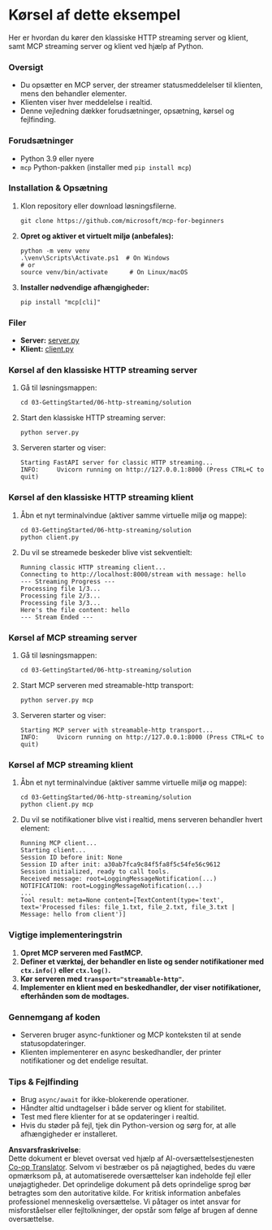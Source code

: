 <!--
CO_OP_TRANSLATOR_METADATA:
{
  "original_hash": "4c4da5949611d91b06d8a5d450aae8d6",
  "translation_date": "2025-07-13T21:20:23+00:00",
  "source_file": "03-GettingStarted/06-http-streaming/solution/python/README.md",
  "language_code": "da"
}
-->
# Kørsel af dette eksempel

Her er hvordan du kører den klassiske HTTP streaming server og klient, samt MCP streaming server og klient ved hjælp af Python.

### Oversigt

- Du opsætter en MCP server, der streamer statusmeddelelser til klienten, mens den behandler elementer.
- Klienten viser hver meddelelse i realtid.
- Denne vejledning dækker forudsætninger, opsætning, kørsel og fejlfinding.

### Forudsætninger

- Python 3.9 eller nyere
- `mcp` Python-pakken (installer med `pip install mcp`)

### Installation & Opsætning

1. Klon repository eller download løsningsfilerne.

   ```pwsh
   git clone https://github.com/microsoft/mcp-for-beginners
   ```

1. **Opret og aktiver et virtuelt miljø (anbefales):**

   ```pwsh
   python -m venv venv
   .\venv\Scripts\Activate.ps1  # On Windows
   # or
   source venv/bin/activate      # On Linux/macOS
   ```

1. **Installer nødvendige afhængigheder:**

   ```pwsh
   pip install "mcp[cli]"
   ```

### Filer

- **Server:** [server.py](../../../../../../03-GettingStarted/06-http-streaming/solution/python/server.py)
- **Klient:** [client.py](../../../../../../03-GettingStarted/06-http-streaming/solution/python/client.py)

### Kørsel af den klassiske HTTP streaming server

1. Gå til løsningsmappen:

   ```pwsh
   cd 03-GettingStarted/06-http-streaming/solution
   ```

2. Start den klassiske HTTP streaming server:

   ```pwsh
   python server.py
   ```

3. Serveren starter og viser:

   ```
   Starting FastAPI server for classic HTTP streaming...
   INFO:     Uvicorn running on http://127.0.0.1:8000 (Press CTRL+C to quit)
   ```

### Kørsel af den klassiske HTTP streaming klient

1. Åbn et nyt terminalvindue (aktiver samme virtuelle miljø og mappe):

   ```pwsh
   cd 03-GettingStarted/06-http-streaming/solution
   python client.py
   ```

2. Du vil se streamede beskeder blive vist sekventielt:

   ```text
   Running classic HTTP streaming client...
   Connecting to http://localhost:8000/stream with message: hello
   --- Streaming Progress ---
   Processing file 1/3...
   Processing file 2/3...
   Processing file 3/3...
   Here's the file content: hello
   --- Stream Ended ---
   ```

### Kørsel af MCP streaming server

1. Gå til løsningsmappen:
   ```pwsh
   cd 03-GettingStarted/06-http-streaming/solution
   ```
2. Start MCP serveren med streamable-http transport:
   ```pwsh
   python server.py mcp
   ```
3. Serveren starter og viser:
   ```
   Starting MCP server with streamable-http transport...
   INFO:     Uvicorn running on http://127.0.0.1:8000 (Press CTRL+C to quit)
   ```

### Kørsel af MCP streaming klient

1. Åbn et nyt terminalvindue (aktiver samme virtuelle miljø og mappe):
   ```pwsh
   cd 03-GettingStarted/06-http-streaming/solution
   python client.py mcp
   ```
2. Du vil se notifikationer blive vist i realtid, mens serveren behandler hvert element:
   ```
   Running MCP client...
   Starting client...
   Session ID before init: None
   Session ID after init: a30ab7fca9c84f5fa8f5c54fe56c9612
   Session initialized, ready to call tools.
   Received message: root=LoggingMessageNotification(...)
   NOTIFICATION: root=LoggingMessageNotification(...)
   ...
   Tool result: meta=None content=[TextContent(type='text', text='Processed files: file_1.txt, file_2.txt, file_3.txt | Message: hello from client')]
   ```

### Vigtige implementeringstrin

1. **Opret MCP serveren med FastMCP.**
2. **Definer et værktøj, der behandler en liste og sender notifikationer med `ctx.info()` eller `ctx.log()`.**
3. **Kør serveren med `transport="streamable-http"`.**
4. **Implementer en klient med en beskedhandler, der viser notifikationer, efterhånden som de modtages.**

### Gennemgang af koden
- Serveren bruger async-funktioner og MCP konteksten til at sende statusopdateringer.
- Klienten implementerer en async beskedhandler, der printer notifikationer og det endelige resultat.

### Tips & Fejlfinding

- Brug `async/await` for ikke-blokerende operationer.
- Håndter altid undtagelser i både server og klient for stabilitet.
- Test med flere klienter for at se opdateringer i realtid.
- Hvis du støder på fejl, tjek din Python-version og sørg for, at alle afhængigheder er installeret.

**Ansvarsfraskrivelse**:  
Dette dokument er blevet oversat ved hjælp af AI-oversættelsestjenesten [Co-op Translator](https://github.com/Azure/co-op-translator). Selvom vi bestræber os på nøjagtighed, bedes du være opmærksom på, at automatiserede oversættelser kan indeholde fejl eller unøjagtigheder. Det oprindelige dokument på dets oprindelige sprog bør betragtes som den autoritative kilde. For kritisk information anbefales professionel menneskelig oversættelse. Vi påtager os intet ansvar for misforståelser eller fejltolkninger, der opstår som følge af brugen af denne oversættelse.